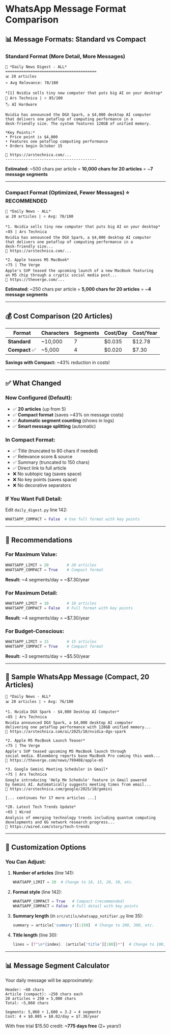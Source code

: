 # WhatsApp Message Format Comparison

## 📊 Message Formats: Standard vs Compact

### Standard Format (More Detail, More Messages)

```
📰 *Daily News Digest - ALL*
========================================
📊 20 articles
⭐ Avg Relevance: 78/100

*[1] Nvidia sells tiny new computer that puts big AI on your desktop*
📰 Ars Technica | ⭐ 85/100
🏷️ AI Hardware

Nvidia has announced the DGX Spark, a $4,000 desktop AI computer
that delivers one petaflop of computing performance in a
desk-friendly size. The system features 128GB of unified memory.

*Key Points:*
• Price point is $4,000
• Features one petaflop computing performance
• Orders begin October 15

🔗 https://arstechnica.com/...
----------------------------------------
```

**Estimated:** ~500 chars per article = **10,000 chars for 20 articles** = ~**7 message segments**

---

### Compact Format (Optimized, Fewer Messages) ⭐ **RECOMMENDED**

```
📰 *Daily News - ALL*
📊 20 articles | ⭐ Avg: 78/100

*1. Nvidia sells tiny new computer that puts big AI on your desktop*
⭐85 | Ars Technica
Nvidia has announced the DGX Spark, a $4,000 desktop AI computer
that delivers one petaflop of computing performance in a
desk-friendly size...
🔗 https://arstechnica.com/...

*2. Apple teases M5 MacBook*
⭐75 | The Verge
Apple's SVP teased the upcoming launch of a new MacBook featuring
an M5 chip through a cryptic social media post...
🔗 https://theverge.com/...
```

**Estimated:** ~250 chars per article = **5,000 chars for 20 articles** = ~**4 message segments**

---

## 💰 Cost Comparison (20 Articles)

| Format | Characters | Segments | Cost/Day | Cost/Year |
|--------|-----------|----------|----------|-----------|
| **Standard** | ~10,000 | 7 | $0.035 | $12.78 |
| **Compact** ✅ | ~5,000 | 4 | $0.020 | $7.30 |

**Savings with Compact:** ~43% reduction in costs!

---

## ✅ What Changed

### Now Configured (Default):
- ✅ **20 articles** (up from 5)
- ✅ **Compact format** (saves ~43% on message costs)
- ✅ **Automatic segment counting** (shows in logs)
- ✅ **Smart message splitting** (automatic)

### In Compact Format:
- ✅ Title (truncated to 80 chars if needed)
- ✅ Relevance score & source
- ✅ Summary (truncated to 150 chars)
- ✅ Direct link to full article
- ❌ No subtopic tag (saves space)
- ❌ No key points (saves space)
- ❌ No decorative separators

### If You Want Full Detail:

Edit `daily_digest.py` line 142:
```python
WHATSAPP_COMPACT = False  # Use full format with key points
```

---

## 🎯 Recommendations

### For Maximum Value:
```python
WHATSAPP_LIMIT = 20        # 20 articles
WHATSAPP_COMPACT = True    # Compact format
```
**Result:** ~4 segments/day = ~$7.30/year

### For Maximum Detail:
```python
WHATSAPP_LIMIT = 10        # 10 articles
WHATSAPP_COMPACT = False   # Full format with key points
```
**Result:** ~4 segments/day = ~$7.30/year

### For Budget-Conscious:
```python
WHATSAPP_LIMIT = 15        # 15 articles
WHATSAPP_COMPACT = True    # Compact format
```
**Result:** ~3 segments/day = ~$5.50/year

---

## 📱 Sample WhatsApp Message (Compact, 20 Articles)

```
📰 *Daily News - ALL*
📊 20 articles | ⭐ Avg: 76/100

*1. Nvidia DGX Spark - $4,000 Desktop AI Computer*
⭐85 | Ars Technica
Nvidia announced DGX Spark, a $4,000 desktop AI computer
delivering one petaflop performance with 128GB unified memory...
🔗 https://arstechnica.com/ai/2025/10/nvidia-dgx-spark

*2. Apple M5 MacBook Launch Teaser*
⭐75 | The Verge
Apple's SVP teased upcoming M5 MacBook launch through
social media. Bloomberg reports base MacBook Pro coming this week...
🔗 https://theverge.com/news/799408/apple-m5

*3. Google Gemini Meeting Scheduler in Gmail*
⭐75 | Ars Technica
Google introducing 'Help Me Schedule' feature in Gmail powered
by Gemini AI. Automatically suggests meeting times from email...
🔗 https://arstechnica.com/google/2025/10/gemini

[... continues for 17 more articles ...]

*20. Latest Tech Trends Update*
⭐65 | Wired
Analysis of emerging technology trends including quantum computing
developments and 6G network research progress...
🔗 https://wired.com/story/tech-trends
```

---

## 🔧 Customization Options

### You Can Adjust:

1. **Number of articles** (line 141):
   ```python
   WHATSAPP_LIMIT = 20  # Change to 10, 15, 20, 30, etc.
   ```

2. **Format style** (line 142):
   ```python
   WHATSAPP_COMPACT = True   # Compact (recommended)
   WHATSAPP_COMPACT = False  # Full detail with key points
   ```

3. **Summary length** (in `src/utils/whatsapp_notifier.py` line 35):
   ```python
   summary = article['summary'][:150]  # Change to 200, 300, etc.
   ```

4. **Title length** (line 30):
   ```python
   lines = [f"\n*{index}. {article['title'][:80]}*"]  # Change to 100, 120, etc.
   ```

---

## 📊 Message Segment Calculator

Your daily message will be approximately:

```
Header: ~60 chars
Article (compact): ~250 chars each
20 articles × 250 = 5,000 chars
Total: ~5,060 chars

Segments: 5,060 ÷ 1,600 = 3.2 → 4 segments
Cost: 4 × $0.005 = $0.02/day = $7.30/year
```

With free trial $15.50 credit: **~775 days free** (2+ years!)
